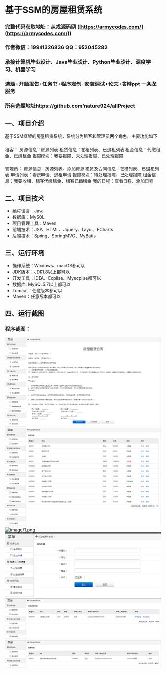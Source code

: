 基于SSM的房屋租赁系统
=
### 完整代码获取地址：从戎源码网 ([https://armycodes.com/](https://armycodes.com/))
### 作者微信：19941326836  QQ：952045282 
### 承接计算机毕业设计、Java毕业设计、Python毕业设计、深度学习、机器学习
### 选题+开题报告+任务书+程序定制+安装调试+论文+答辩ppt 一条龙服务
### 所有选题地址https://github.com/nature924/allProject

一、项目介绍
---
基于SSM框架的房屋租赁系统，系统分为租客和管理员两个角色，主要功能如下

### 
租客：
房源信息：房源列表
租赁信息：在租列表、已退租列表
租金信息：代缴租金、已缴租金
报障模块：我要报障、未处理报障、已处理报障
###
管理员：
房源信息：房源列表、添加房源
租赁及合同信息：在租列表、已退租列表
申请列表：看房申请、退租申请
报障模块：待处理报障、已处理报障
租金信息：我要收租、租客代缴租金、租客已缴租金
我的日程：查看日程、添加日程





二、项目技术
---
- 编程语言：Java
- 数据库：MySQL
- 项目管理工具：Maven
- 前端技术：JSP、HTML、Jquery、Layui、ECharts
- 后端技术：Spring、SpringMVC、MyBatis

三、运行环境
---
- 操作系统：Windows、macOS都可以
- JDK版本：JDK1.8以上都可以
- 开发工具：IDEA、Ecplise、Myecplise都可以
- 数据库: MySQL5.7以上都可以
- Tomcat：任意版本都可以
- Maven：任意版本都可以

四、运行截图
---


### 程序截图：
![image/1.png](image/2.png)
![image/1.png](image/3.png)
![image/1.png](image/4.png)
![image/1.png](image/5.png)
![image/1.png](image/6.png)
![image/1.png](image/7.png)




